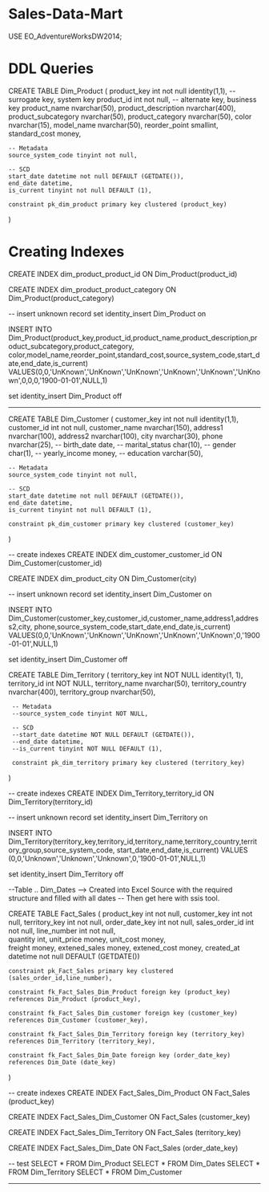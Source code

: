 # Sales-Data-Mart
USE EO_AdventureWorksDW2014;

# DDL Queries
CREATE TABLE Dim_Product (
	product_key int not null identity(1,1), -- surrogate key, system key
	product_id int not null, -- alternate key, business key
	product_name nvarchar(50),
	product_description nvarchar(400),
	product_subcategory nvarchar(50),
	product_category nvarchar(50),
	color nvarchar(15),
	model_name nvarchar(50),
	reorder_point smallint,
	standard_cost money,

	-- Metadata
	source_system_code tinyint not null,

	-- SCD
	start_date datetime not null DEFAULT (GETDATE()),
	end_date datetime,
	is_current tinyint not null DEFAULT (1),

	constraint pk_dim_product primary key clustered (product_key)
)


# Creating Indexes
CREATE INDEX dim_product_product_id
ON Dim_Product(product_id)

CREATE INDEX dim_product_product_category
ON Dim_Product(product_category)

-- insert unknown record
set identity_insert Dim_Product on

INSERT INTO Dim_Product(product_key,product_id,product_name,product_description,product_subcategory,product_category,
color,model_name,reorder_point,standard_cost,source_system_code,start_date,end_date,is_current)
VALUES(0,0,'UnKnown','UnKnown','UnKnown','UnKnown','UnKnown','UnKnown',0,0,0,'1900-01-01',NULL,1)

set identity_insert Dim_Product off

----------------------------------------------------------------------------------------------------------------------

CREATE TABLE Dim_Customer (
	customer_key int not null identity(1,1),
	customer_id int not null,
	customer_name nvarchar(150),
	address1 nvarchar(100),
	address2 nvarchar(100),
	city nvarchar(30),
	phone nvarchar(25),
	-- birth_date date,
	-- marital_status char(10),
	-- gender char(1),
	-- yearly_income money,
	-- education varchar(50),

	-- Metadata
	source_system_code tinyint not null,

	-- SCD
	start_date datetime not null DEFAULT (GETDATE()),
	end_date datetime,
	is_current tinyint not null DEFAULT (1),

	constraint pk_dim_customer primary key clustered (customer_key)
)

-- create indexes
CREATE INDEX dim_customer_customer_id
ON Dim_Customer(customer_id)

CREATE INDEX dim_product_city
ON Dim_Customer(city)

-- insert unknown record
set identity_insert Dim_Customer on

INSERT INTO Dim_Customer(customer_key,customer_id,customer_name,address1,address2,city,
phone,source_system_code,start_date,end_date,is_current)
VALUES(0,0,'UnKnown','UnKnown','UnKnown','UnKnown','UnKnown',0,'1900-01-01',NULL,1)

set identity_insert Dim_Customer off

CREATE TABLE Dim_Territory
  (
     territory_key int NOT NULL identity(1, 1),
     territory_id int NOT NULL,
     territory_name nvarchar(50),
     territory_country nvarchar(400),
     territory_group nvarchar(50),

	 -- Metadata
     --source_system_code tinyint NOT NULL,

	 -- SCD
     --start_date datetime NOT NULL DEFAULT (GETDATE()),
     --end_date datetime,
     --is_current tinyint NOT NULL DEFAULT (1),

     constraint pk_dim_territory primary key clustered (territory_key)
  )


-- create indexes
CREATE INDEX Dim_Territory_territory_id
ON Dim_Territory(territory_id)

-- insert unknown record
set identity_insert Dim_Territory on

INSERT INTO Dim_Territory(territory_key,territory_id,territory_name,territory_country,territory_group,source_system_code,
start_date,end_date,is_current)
VALUES (0,0,'Unknown','Unknown','Unknown',0,'1900-01-01',NULL,1)

set identity_insert Dim_Territory off

--Table .. Dim_Dates --> Created into Excel Source with the required structure and filled with all dates
-- Then get here with ssis tool.

CREATE TABLE Fact_Sales (
	product_key int not null,
	customer_key int not null,
	territory_key int not null,
	order_date_key int not null,
	sales_order_id int not null,
	line_number int not null,	
	quantity int,
	unit_price money,
	unit_cost money,	
	freight money,
	extened_sales money,
	extened_cost money,
	created_at datetime not null DEFAULT (GETDATE())

	constraint pk_Fact_Sales primary key clustered (sales_order_id,line_number),

	constraint fk_Fact_Sales_Dim_Product foreign key (product_key)
	references Dim_Product (product_key),

	constraint fk_Fact_Sales_Dim_customer foreign key (customer_key)
	references Dim_Customer (customer_key),

	constraint fk_Fact_Sales_Dim_Territory foreign key (territory_key)
	references Dim_Territory (territory_key),

	constraint fk_Fact_Sales_Dim_Date foreign key (order_date_key)
	references Dim_Date (date_key)
)

-- create indexes
CREATE INDEX Fact_Sales_Dim_Product
ON Fact_Sales (product_key)

CREATE INDEX Fact_Sales_Dim_Customer
ON Fact_Sales (customer_key)

CREATE INDEX Fact_Sales_Dim_Territory
ON Fact_Sales (territory_key)

CREATE INDEX Fact_Sales_Dim_Date
ON Fact_Sales (order_date_key)



-- test
SELECT * FROM Dim_Product
SELECT * FROM Dim_Dates
SELECT * FROM Dim_Territory
SELECT * FROM Dim_Customer


---------------------------------------------------------------------------------------------

